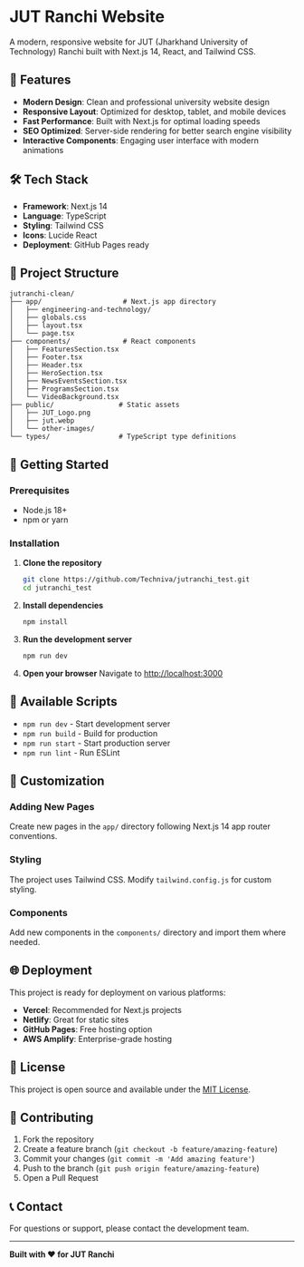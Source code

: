 # JUT Ranchi Website

A modern, responsive website for JUT (Jharkhand University of Technology) Ranchi built with Next.js 14, React, and Tailwind CSS.

## 🚀 Features

- **Modern Design**: Clean and professional university website design
- **Responsive Layout**: Optimized for desktop, tablet, and mobile devices
- **Fast Performance**: Built with Next.js for optimal loading speeds
- **SEO Optimized**: Server-side rendering for better search engine visibility
- **Interactive Components**: Engaging user interface with modern animations

## 🛠️ Tech Stack

- **Framework**: Next.js 14
- **Language**: TypeScript
- **Styling**: Tailwind CSS
- **Icons**: Lucide React
- **Deployment**: GitHub Pages ready

## 📁 Project Structure

```
jutranchi-clean/
├── app/                    # Next.js app directory
│   ├── engineering-and-technology/
│   ├── globals.css
│   ├── layout.tsx
│   └── page.tsx
├── components/             # React components
│   ├── FeaturesSection.tsx
│   ├── Footer.tsx
│   ├── Header.tsx
│   ├── HeroSection.tsx
│   ├── NewsEventsSection.tsx
│   ├── ProgramsSection.tsx
│   └── VideoBackground.tsx
├── public/                # Static assets
│   ├── JUT_Logo.png
│   ├── jut.webp
│   └── other-images/
└── types/                 # TypeScript type definitions
```

## 🚀 Getting Started

### Prerequisites

- Node.js 18+ 
- npm or yarn

### Installation

1. **Clone the repository**
   ```bash
   git clone https://github.com/Techniva/jutranchi_test.git
   cd jutranchi_test
   ```

2. **Install dependencies**
   ```bash
   npm install
   ```

3. **Run the development server**
   ```bash
   npm run dev
   ```

4. **Open your browser**
   Navigate to [http://localhost:3000](http://localhost:3000)

## 📝 Available Scripts

- `npm run dev` - Start development server
- `npm run build` - Build for production
- `npm run start` - Start production server
- `npm run lint` - Run ESLint

## 🎨 Customization

### Adding New Pages
Create new pages in the `app/` directory following Next.js 14 app router conventions.

### Styling
The project uses Tailwind CSS. Modify `tailwind.config.js` for custom styling.

### Components
Add new components in the `components/` directory and import them where needed.

## 🌐 Deployment

This project is ready for deployment on various platforms:

- **Vercel**: Recommended for Next.js projects
- **Netlify**: Great for static sites
- **GitHub Pages**: Free hosting option
- **AWS Amplify**: Enterprise-grade hosting

## 📄 License

This project is open source and available under the [MIT License](LICENSE).

## 🤝 Contributing

1. Fork the repository
2. Create a feature branch (`git checkout -b feature/amazing-feature`)
3. Commit your changes (`git commit -m 'Add amazing feature'`)
4. Push to the branch (`git push origin feature/amazing-feature`)
5. Open a Pull Request

## 📞 Contact

For questions or support, please contact the development team.

---

**Built with ❤️ for JUT Ranchi** 